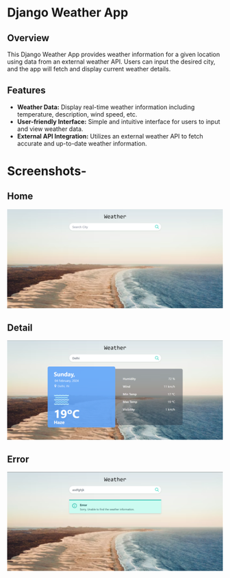 # Django Weather App

## Overview
This Django Weather App provides weather information for a given location using data from an external weather API. Users can input the desired city, and the app will fetch and display current weather details.

## Features
- **Weather Data:** Display real-time weather information including temperature, description, wind speed, etc.
- **User-friendly Interface:** Simple and intuitive interface for users to input and view weather data.
- **External API Integration:** Utilizes an external weather API to fetch accurate and up-to-date weather information.

# Screenshots-

## Home
![Home Page](screenshot/home_page.png)

## Detail
![Detail](screenshot/detail.png)

## Error
![Error](screenshot/error.png)

